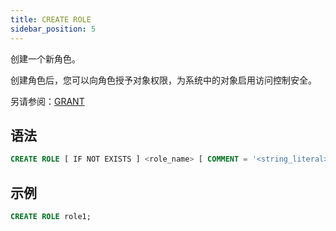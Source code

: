 ```yaml
---
title: CREATE ROLE
sidebar_position: 5
---
```


创建一个新角色。

创建角色后，您可以向角色授予对象权限，为系统中的对象启用访问控制安全。

另请参阅：[GRANT](10-grant.md)

## 语法

```sql
CREATE ROLE [ IF NOT EXISTS ] <role_name> [ COMMENT = '<string_literal>' ]
```
## 示例

```sql
CREATE ROLE role1;
```